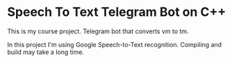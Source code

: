 # Speech To Text Telegram Bot on C++

This is my course project. Telegram bot that converts vm to tm.

In this project I'm using Google Speech-to-Text recognition. Compiling and build may take a long time.
